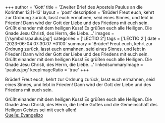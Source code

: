 +++
author = 'Gott'
title = 'Zweiter Brief des Apostels Paulus an die Korinther 13,11-13'
layout = 'post'
description = 'Brüder! Freut euch, kehrt zur Ordnung zurück, lasst euch ermahnen, seid eines Sinnes, und lebt in Frieden! Dann wird der Gott der Liebe und des Friedens mit euch sein. Grüßt einander mit dem heiligen Kuss! Es grüßen euch alle Heiligen. Die Gnade Jesu Christi, des Herrn, die Liebe....'
images = ['/symbols/paulus.jpg']
categories = ['LECTIO 2']
tags = ['LECTIO 2']
date = '2023-06-04 07:30:07 +0100'
summary = 'Brüder! Freut euch, kehrt zur Ordnung zurück, lasst euch ermahnen, seid eines Sinnes, und lebt in Frieden! Dann wird der Gott der Liebe und des Friedens mit euch sein. Grüßt einander mit dem heiligen Kuss! Es grüßen euch alle Heiligen. Die Gnade Jesu Christi, des Herrn, die Liebe....'
linkedsummaryImage = 'paulus.jpg'
keepImageRatio = 'true'
+++
<!--more-->Brüder! Freut euch, kehrt zur Ordnung zurück, lasst euch ermahnen, seid eines Sinnes, und lebt in Frieden! Dann wird der Gott der Liebe und des Friedens mit euch sein.
Grüßt einander mit dem heiligen Kuss! Es grüßen euch alle Heiligen.
Die Gnade Jesu Christi, des Herrn, die Liebe Gottes und die Gemeinschaft des Heiligen Geistes sei mit euch allen!<br> [Quelle: Evangelizo](https://evangeliumtagfuertag.org/DE/gospel)